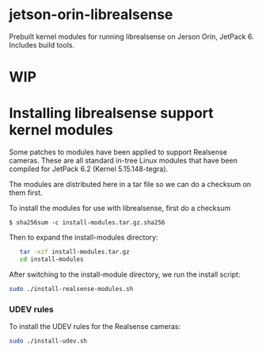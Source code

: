 # jetson-orin-librealsense
Prebuilt kernel modules for running librealsense on Jerson Orin, JetPack 6. Includes build tools.
# WIP

# Installing librealsense support kernel modules
Some patches to modules have been applied to support Realsense cameras. These are all standard in-tree Linux modules that have been compiled for JetPack 6.2 (Kernel 5.15.148-tegra).

The modules are distributed here in a tar file so we can do a checksum on them first. 
 
To install the modules for use with librealsense, first do a checksum
```
$ sha256sum -c install-modules.tar.gz.sha256
```

Then to expand the install-modules directory:
```bash
   tar -xzf install-modules.tar.gz
   cd install-modules
```

After switching to the install-module directory, we run the install script: 
```bash
sudo ./install-realsense-modules.sh
```
   
### UDEV rules
To install the UDEV rules for the Realsense cameras:
```bash
sudo ./install-udev.sh
```

